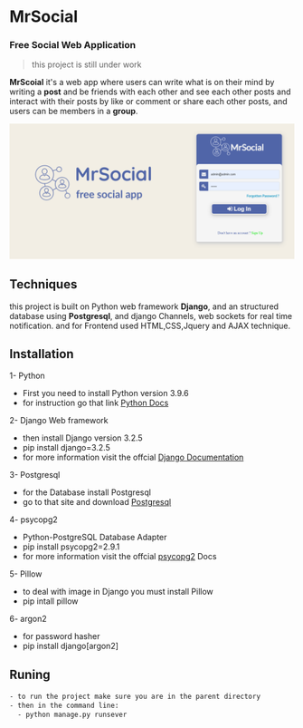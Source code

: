 # MrSocial 
### Free Social Web Application

>this project is still under work

**MrScoial** it's a web app where users can write what is on their mind by writing a **post** and be friends with each other and see each other posts and interact with their posts by like or comment or share each other posts, and users can be members in a **group**.

![MrSocial](https://github.com/mostafamahmoud8/MrSocial/blob/main/static/images/logo/Opera%20Snapshot_2021-09-01_175631_127.0.0.1.png)

## Techniques


this project is built on Python web framework **Django**, and an structured database using **Postgresql**,
and django Channels, web sockets for real time notification.
and for Frontend used  HTML,CSS,Jquery and AJAX technique.


## Installation

1- Python
   - First you need to install Python version 3.9.6
   - for instruction go that link [Python Docs](https://www.python.org/downloads/) 

2- Django Web framework
   - then install Django version 3.2.5
   - pip install django=3.2.5
   - for more information visit the offcial [Django Documentation](https://docs.djangoproject.com/en/3.2/) 

3- Postgresql
   - for the Database install Postgresql
   - go to that site and download [Postgresql](https://www.postgresql.org/download/) 

4- psycopg2 
   - Python-PostgreSQL Database Adapter
   - pip install psycopg2=2.9.1 
   - for more information visit the offcial [psycopg2](https://pypi.org/project/psycopg2/) Docs

5- Pillow
   - to deal with image in Django you must install Pillow
   - pip intall pillow

6- argon2
   - for password hasher 
   - pip install django\[argon2\]

## Runing
    - to run the project make sure you are in the parent directory
    - then in the command line:
      - python manage.py runsever










